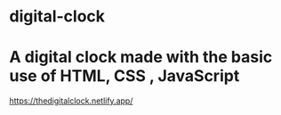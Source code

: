 # digital-clock
# A digital clock made with the basic use of HTML, CSS , JavaScript
https://thedigitalclock.netlify.app/
